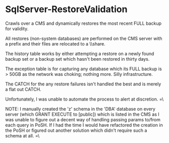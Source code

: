 # SqlServer-RestoreValidation
Crawls over a CMS and dynamically restores the most recent FULL backup for validity.

All restores (non-system databases) are performed on the CMS server with a prefix and their files are relocated to a \\\share. 

The history table works by either attempting a restore on a newly found backup set or a backup set which hasn't been restored in thirty days.

The exception table is for capturing any database which its FULL backup is > 50GB as the network was choking; nothing more. Silly infrastructure. 

The CATCH for the any restore failures isn't handled the best and is merely a flat out CATCH.

Unfortunately, I was unable to automate the process to alert at discretion. =\

NOTE: I manually created the 'z' schema in the 'DBA' database on every server (which GRANT EXECUTE to [public]) which is listed in the CMS as I was unable to figure out a decent way of handling passing params to/from each query in PoSH. If I had the time I would have refactored the creation in the PoSH or figured out another solution which didn't require such a schema at all. =\
